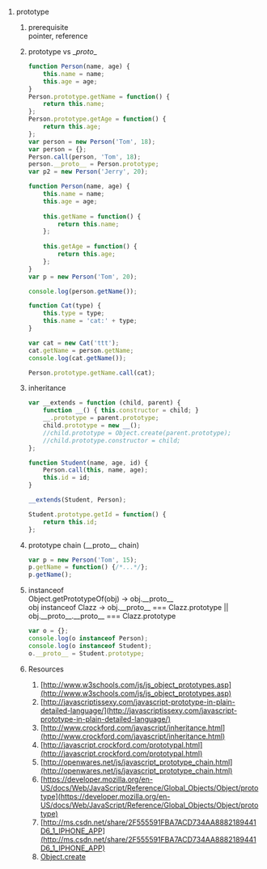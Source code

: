 1. prototype
    1. prerequisite  
        pointer, reference
    1. prototype vs \__proto__

        ```javascript
        function Person(name, age) {
            this.name = name;
            this.age = age;
        }
        Person.prototype.getName = function() {
            return this.name;
        };
        Person.prototype.getAge = function() {
            return this.age;
        };
        var person = new Person('Tom', 18);
        var person = {};
        Person.call(person, 'Tom', 18);
        person.__proto__ = Person.prototype;
        var p2 = new Person('Jerry', 20);
        ```
        
        ```javascript
        function Person(name, age) {
            this.name = name;
            this.age = age;
            
            this.getName = function() {
                return this.name;
            };
            
            this.getAge = function() {
                return this.age;
            };
        }
        var p = new Person('Tom', 20);
        ```
        
        ```javascript
        console.log(person.getName());

        function Cat(type) {
            this.type = type;
            this.name = 'cat:' + type;
        }
        
        var cat = new Cat('ttt');
        cat.getName = person.getName;
        console.log(cat.getName());
        
        Person.prototype.getName.call(cat);
        ```
        
    1. inheritance

        ```javascript
        var __extends = function (child, parent) {
            function __() { this.constructor = child; }
            __.prototype = parent.prototype;
            child.prototype = new __();
            //child.prototype = Object.create(parent.prototype);
            //child.prototype.constructor = child;
        };

        function Student(name, age, id) {
            Person.call(this, name, age);
            this.id = id;
        }

        __extends(Student, Person);

        Student.prototype.getId = function() {
            return this.id;
        };
        ```
    
    1. prototype chain (\_\_proto\_\_ chain)

        ```javascript
        var p = new Person('Tom', 15);
        p.getName = function() {/*...*/};
        p.getName();
        ```

    1. instanceof  
        Object.getPrototypeOf(obj) -> obj.\_\_proto\_\_  
        obj instanceof Clazz -> obj.\_\_proto\_\_ === Clazz.prototype || obj.\_\_proto\_\_.\_\_proto\_\_ === Clazz.prototype

        ```javascript
        var o = {};
        console.log(o instanceof Person);
        console.log(o instanceof Student);
        o.__proto__ = Student.prototype;
        ```

    1. Resources  
        1. [http://www.w3schools.com/js/js_object_prototypes.asp](http://www.w3schools.com/js/js_object_prototypes.asp)
        1. [http://javascriptissexy.com/javascript-prototype-in-plain-detailed-language/](http://javascriptissexy.com/javascript-prototype-in-plain-detailed-language/)
        1. [http://www.crockford.com/javascript/inheritance.html](http://www.crockford.com/javascript/inheritance.html)
        1. [http://javascript.crockford.com/prototypal.html](http://javascript.crockford.com/prototypal.html)
        1. [http://openwares.net/js/javascript_prototype_chain.html](http://openwares.net/js/javascript_prototype_chain.html)
        1. [https://developer.mozilla.org/en-US/docs/Web/JavaScript/Reference/Global_Objects/Object/prototype](https://developer.mozilla.org/en-US/docs/Web/JavaScript/Reference/Global_Objects/Object/prototype)
        1. [http://ms.csdn.net/share/2F555591FBA7ACD734AA8882189441D6_1_IPHONE_APP](http://ms.csdn.net/share/2F555591FBA7ACD734AA8882189441D6_1_IPHONE_APP)
        1. [Object.create](https://developer.mozilla.org/en/docs/Web/JavaScript/Reference/Global_Objects/Object/create)
